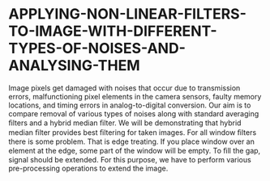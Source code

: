 # APPLYING-NON-LINEAR-FILTERS-TO-IMAGE-WITH-DIFFERENT-TYPES-OF-NOISES-AND-ANALYSING-THEM
Image pixels get damaged with noises that occur due to transmission errors, malfunctioning pixel elements in the camera sensors, faulty memory locations, and timing errors in analog-to-digital conversion. Our aim is to compare removal of various types of noises along with standard averaging ﬁlters and a hybrid median ﬁlter. We will be demonstrating that hybrid median ﬁlter provides best ﬁltering for taken images. For all window ﬁlters there is some problem. That is edge treating. If you place window over an element at the edge, some part of the window will be empty. To ﬁll the gap, signal should be extended. For this purpose, we have to perform various pre-processing operations to extend the image.
